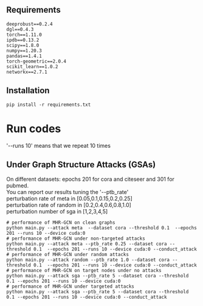 ## Requirements
```
deeprobust==0.2.4
dgl==0.4.3
torch==1.11.0
ipdb==0.13.2
scipy==1.8.0
numpy==1.20.3
pandas==1.4.1
torch-geometric==2.0.4
scikit_learn==1.0.2
networkx==2.7.1
```

## Installation
```
pip install -r requirements.txt
```
# Run codes
'--runs 10' means that we repeat 10 times 

## Under Graph Structure Attacks (GSAs)
On different datasets: epochs 201 for cora and citeseer and  301 for pubmed.  
You can report our results tuning the '--ptb_rate'  
perturbation rate of meta in [0.05,0.1,0.15,0.2,0.25]  
perturbation rate of random in [0.2,0.4,0.6,0.8,1.0]  
perturbation number of sga in [1,2,3,4,5]  
```
# performance of MHR-GCN on clean graphs
python main.py --attack meta  --dataset cora --threshold 0.1  --epochs 201 --runs 10 --device cuda:0 
# performance of MHR-GCN under non-targeted attacks
python main.py --attack meta --ptb_rate 0.25 --dataset cora --threshold 0.1  --epochs 201 --runs 10 --device cuda:0 --conduct_attack
# performance of MHR-GCN under random attacks
python main.py --attack random --ptb_rate 1.0 --dataset cora --threshold 0.1  --epochs 201 --runs 10 --device cuda:0 --conduct_attack
# performance of MHR-GCN on target nodes under no attacks
python main.py --attack sga --ptb_rate 5 --dataset cora --threshold 0.1 --epochs 201 --runs 10 --device cuda:0 
# performance of MHR-GCN under targeted attacks
python main.py --attack sga --ptb_rate 5 --dataset cora --threshold 0.1 --epochs 201 --runs 10 --device cuda:0 --conduct_attack
```
